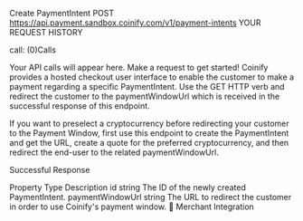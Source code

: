 Create PaymentIntent
POST
https://api.payment.sandbox.coinify.com/v1/payment-intents
YOUR REQUEST HISTORY

call: (0)Calls

Your API calls will appear here. Make a request to get started!
Coinify provides a hosted checkout user interface to enable the customer to make a payment regarding a specific PaymentIntent. Use the GET HTTP verb and redirect the customer to the paymentWindowUrl which is received in the successful response of this endpoint.

If you want to preselect a cryptocurrency before redirecting your customer to the Payment Window, first use this endpoint to create the PaymentIntent and get the URL, create a quote for the preferred cryptocurrency, and then redirect the end-user to the related paymentWindowUrl.

Successful Response

Property	Type	Description
id	string	The ID of the newly created PaymentIntent.
paymentWindowUrl	string	The URL to redirect the customer in order to use Coinify's payment window.
🦉
Merchant Integration


